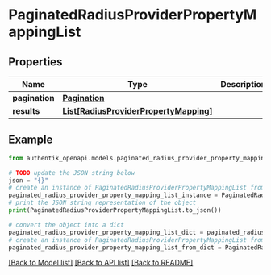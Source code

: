 # PaginatedRadiusProviderPropertyMappingList


## Properties

Name | Type | Description | Notes
------------ | ------------- | ------------- | -------------
**pagination** | [**Pagination**](Pagination.md) |  | 
**results** | [**List[RadiusProviderPropertyMapping]**](RadiusProviderPropertyMapping.md) |  | 

## Example

```python
from authentik_openapi.models.paginated_radius_provider_property_mapping_list import PaginatedRadiusProviderPropertyMappingList

# TODO update the JSON string below
json = "{}"
# create an instance of PaginatedRadiusProviderPropertyMappingList from a JSON string
paginated_radius_provider_property_mapping_list_instance = PaginatedRadiusProviderPropertyMappingList.from_json(json)
# print the JSON string representation of the object
print(PaginatedRadiusProviderPropertyMappingList.to_json())

# convert the object into a dict
paginated_radius_provider_property_mapping_list_dict = paginated_radius_provider_property_mapping_list_instance.to_dict()
# create an instance of PaginatedRadiusProviderPropertyMappingList from a dict
paginated_radius_provider_property_mapping_list_from_dict = PaginatedRadiusProviderPropertyMappingList.from_dict(paginated_radius_provider_property_mapping_list_dict)
```
[[Back to Model list]](../README.md#documentation-for-models) [[Back to API list]](../README.md#documentation-for-api-endpoints) [[Back to README]](../README.md)



